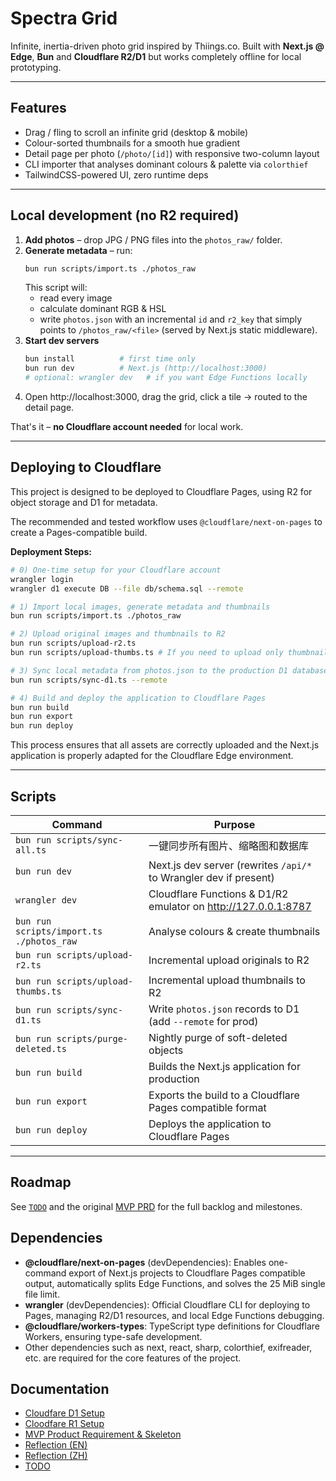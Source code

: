 # Spectra Grid

Infinite, inertia-driven photo grid inspired by Thiings.co.  Built with **Next.js @ Edge**, **Bun** and **Cloudflare R2/D1** but works completely offline for local prototyping.

---

## Features

* Drag / fling to scroll an infinite grid (desktop & mobile)
* Colour-sorted thumbnails for a smooth hue gradient
* Detail page per photo (`/photo/[id]`) with responsive two-column layout
* CLI importer that analyses dominant colours & palette via `colorthief`
* TailwindCSS-powered UI, zero runtime deps

---

## Local development (no R2 required)

1. **Add photos** – drop JPG / PNG files into the `photos_raw/` folder.
2. **Generate metadata** – run:
   ```bash
   bun run scripts/import.ts ./photos_raw
   ```
   This script will:
   * read every image
   * calculate dominant RGB & HSL
   * write `photos.json` with an incremental `id` and `r2_key` that simply points to `/photos_raw/<file>` (served by Next.js static middleware).
3. **Start dev servers**
   ```bash
   bun install          # first time only
   bun run dev          # Next.js (http://localhost:3000)
   # optional: wrangler dev   # if you want Edge Functions locally
   ```
4. Open http://localhost:3000, drag the grid, click a tile → routed to the detail page.

That's it – **no Cloudflare account needed** for local work.

---

## Deploying to Cloudflare

This project is designed to be deployed to Cloudflare Pages, using R2 for object storage and D1 for metadata.

The recommended and tested workflow uses `@cloudflare/next-on-pages` to create a Pages-compatible build.

**Deployment Steps:**

```bash
# 0) One-time setup for your Cloudflare account
wrangler login
wrangler d1 execute DB --file db/schema.sql --remote

# 1) Import local images, generate metadata and thumbnails
bun run scripts/import.ts ./photos_raw

# 2) Upload original images and thumbnails to R2
bun run scripts/upload-r2.ts
bun run scripts/upload-thumbs.ts # If you need to upload only thumbnails

# 3) Sync local metadata from photos.json to the production D1 database
bun run scripts/sync-d1.ts --remote

# 4) Build and deploy the application to Cloudflare Pages
bun run build
bun run export
bun run deploy
```

This process ensures that all assets are correctly uploaded and the Next.js application is properly adapted for the Cloudflare Edge environment.

---

## Scripts

| Command | Purpose |
|---------|---------|
| `bun run scripts/sync-all.ts` | 一键同步所有图片、缩略图和数据库 |
| `bun run dev` | Next.js dev server (rewrites `/api/*` to Wrangler dev if present) |
| `wrangler dev` | Cloudflare Functions & D1/R2 emulator on <http://127.0.0.1:8787> |
| `bun run scripts/import.ts ./photos_raw` | Analyse colours & create thumbnails |
| `bun run scripts/upload-r2.ts` | Incremental upload originals to R2 |
| `bun run scripts/upload-thumbs.ts` | Incremental upload thumbnails to R2 |
| `bun run scripts/sync-d1.ts` | Write `photos.json` records to D1 (add `--remote` for prod) |
| `bun run scripts/purge-deleted.ts` | Nightly purge of soft-deleted objects |
| `bun run build` | Builds the Next.js application for production |
| `bun run export` | Exports the build to a Cloudflare Pages compatible format |
| `bun run deploy` | Deploys the application to Cloudflare Pages |

---

## Roadmap
See [`TODO`](./docs/TODO.md) and the original [MVP PRD](./docs/mvp_photo_grid_prd_and_skeleton.md) for the full backlog and milestones.

## Dependencies

- **@cloudflare/next-on-pages** (devDependencies):
  Enables one-command export of Next.js projects to Cloudflare Pages compatible output, automatically splits Edge Functions, and solves the 25 MiB single file limit.
- **wrangler** (devDependencies):
  Official Cloudflare CLI for deploying to Pages, managing R2/D1 resources, and local Edge Functions debugging.
- **@cloudflare/workers-types**:
  TypeScript type definitions for Cloudflare Workers, ensuring type-safe development.
- Other dependencies such as next, react, sharp, colorthief, exifreader, etc. are required for the core features of the project.

## Documentation

- [Cloudfare D1 Setup](./docs/D1_SETUP.md)
- [Cloodfare R1 Setup](./docs/R1_SETUP.md)
- [MVP Product Requirement & Skeleton](./docs/mvp_photo_grid_prd_and_skeleton.md)
- [Reflection (EN)](./docs/reflection_en.md)
- [Reflection (ZH)](./docs/reflection_zh.md)
- [TODO](./docs/TODO.md) 